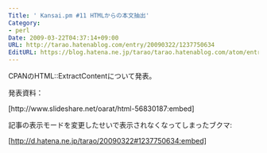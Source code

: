 ```yaml
---
Title: ' Kansai.pm #11 HTMLからの本文抽出'
Category:
- perl
Date: 2009-03-22T04:37:14+09:00
URL: http://tarao.hatenablog.com/entry/20090322/1237750634
EditURL: https://blog.hatena.ne.jp/tarao/tarao.hatenablog.com/atom/entry/6653586347149236411
---
```


CPANのHTML::ExtractContentについて発表。

発表資料：
<div class="slide">[http://www.slideshare.net/oarat/html-56830187:embed]</div>

記事の表示モードを変更したせいで表示されなくなってしまったブクマ:

[http://d.hatena.ne.jp/tarao/20090322#1237750634:embed]
